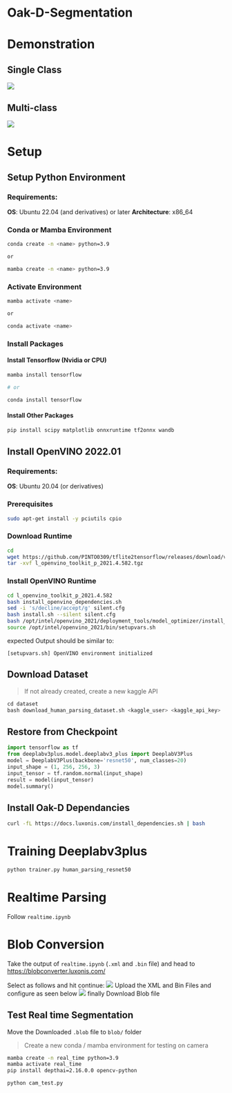# Oak-D-Segmentation
# Demonstration
## Single Class
![](./git_images/Video_2024-05-16_08-31-07-ezgif.com-video-to-gif-converter.gif)
## Multi-class
![](./git_images/muti-class.gif)
# Setup
## Setup Python Environment

### Requirements:
**OS**: Ubuntu 22.04 (and derivatives) or later
**Architecture**: x86_64

### Conda or Mamba Environment
```sh
conda create -n <name> python=3.9

or

mamba create -n <name> python=3.9
```

### Activate Environment
```sh
mamba activate <name>

or

conda activate <name>
```

### Install Packages
#### Install Tensorflow (Nvidia or CPU)
```sh
mamba install tensorflow

# or

conda install tensorflow 
```

#### Install Other Packages
```bash
pip install scipy matplotlib onnxruntime tf2onnx wandb
```

## Install OpenVINO 2022.01

### Requirements:
**OS**: Ubuntu 20.04 (or derivatives)
### Prerequisites
```bash
sudo apt-get install -y pciutils cpio
```

### Download Runtime
```bash
cd
wget https://github.com/PINTO0309/tflite2tensorflow/releases/download/v1.10.4/l_openvino_toolkit_p_2021.4.582.tgz
tar -xvf l_openvino_toolkit_p_2021.4.582.tgz
```

### Install OpenVINO Runtime
```bash
cd l_openvino_toolkit_p_2021.4.582
bash install_openvino_dependencies.sh 
sed -i 's/decline/accept/g' silent.cfg
bash install.sh --silent silent.cfg
bash /opt/intel/openvino_2021/deployment_tools/model_optimizer/install_prerequisites/install_prerequisites.sh
source /opt/intel/openvino_2021/bin/setupvars.sh
```

expected Output should be similar to:
```
[setupvars.sh] OpenVINO environment initialized
```
## Download Dataset
> If not already created, create a new kaggle API 
```python
cd dataset
bash download_human_parsing_dataset.sh <kaggle_user> <kaggle_api_key>
```
## Restore from Checkpoint

```python
import tensorflow as tf
from deeplabv3plus.model.deeplabv3_plus import DeeplabV3Plus
model = DeeplabV3Plus(backbone='resnet50', num_classes=20)
input_shape = (1, 256, 256, 3)
input_tensor = tf.random.normal(input_shape)
result = model(input_tensor)
model.summary()
```

## Install Oak-D Dependancies
```bash
curl -fL https://docs.luxonis.com/install_dependencies.sh | bash
```

# Training Deeplabv3plus
```bash
python trainer.py human_parsing_resnet50
```

# Realtime Parsing
Follow `realtime.ipynb`

# Blob Conversion
Take the output of `realtime.ipynb` (`.xml` and `.bin` file) and head to https://blobconverter.luxonis.com/

Select as follows and hit continue:
![](./git_images/Pasted_image_20240516072620.png)
Upload the XML and Bin Files and configure as seen below
![](./git_images/Pasted_image_20240516072703.png)
finally Download Blob file

## Test Real time Segmentation

Move the Downloaded `.blob` file to `blob/` folder

> Create a new conda / mamba environment for testing on camera

```bash
mamba create -n real_time python=3.9
mamba activate real_time
pip install depthai=2.16.0.0 opencv-python
```

```bash
python cam_test.py
```